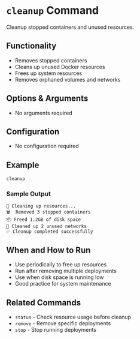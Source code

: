 # `cleanup` Command

Cleanup stopped containers and unused resources.

## Functionality
- Removes stopped containers
- Cleans up unused Docker resources
- Frees up system resources
- Removes orphaned volumes and networks

## Options & Arguments
- No arguments required

## Configuration
- No configuration required

## Example
```
cleanup
```

### Sample Output
```
🧹 Cleaning up resources...
🗑️  Removed 3 stopped containers
📦 Freed 1.2GB of disk space
🔗 Cleaned up 2 unused networks
✅ Cleanup completed successfully
```

## When and How to Run
- Use periodically to free up resources
- Run after removing multiple deployments
- Use when disk space is running low
- Good practice for system maintenance

## Related Commands
- `status` - Check resource usage before cleanup
- `remove` - Remove specific deployments
- `stop` - Stop running deployments
